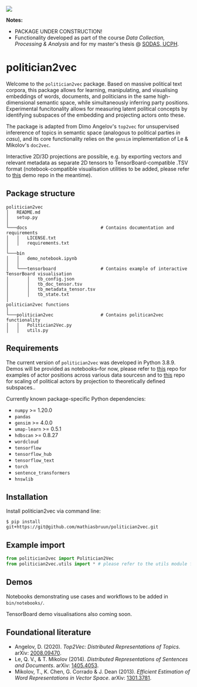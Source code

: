 ![](https://img.shields.io/badge/version-0.0.1-yellow.svg)

**Notes:**
- PACKAGE UNDER CONSTRUCTION!
- Functionality developed as part of the course *Data Collection, Processing & Analysis* and for my master's thesis @ [SODAS, UCPH](https://sodas.ku.dk/).

# politician2vec

Welcome to the `politician2vec` package. Based on massive political text corpora, this package allows for learning, manipulating, and visualising embeddings of words, documents, and politicians in the same high-dimensional semantic space, while simultaneously inferring party positions. Experimental funcitonality allows for measuring latent political concepts by identifying subspaces of the embedding and projecting actors onto these.

The package is adapted from Dimo Angelov's `top2vec` for unsupervised infererence of topics in semantic space (analogous to political parties *in casu*), and its core functionality relies on the `gensim` implementation of Le & Mikolov's `doc2vec`.

Interactive 2D/3D projections are possible, e.g. by exporting vectors and relevant metadata as separate 2D tensors to TensorBoard-compatible .TSV format (notebook-compatible visualisation utilities to be added, please refer to [this](https://github.com/mathiasbruun/DCPA) demo repo in the meantime).

## Package structure

```
politician2vec
│   README.md
│   setup.py    
│   
└───docs                            # Contains documentation and requirements
│   │   LICENSE.txt
│   │   requirements.txt
│   
└───bin
│   │   demo_notebook.ipynb
│   │
│   └───tensorboard                 # Contains example of interactive TensorBoard visualisation
│       │   tb_config.json
│       │   tb_doc_tensor.tsv
│       │   tb_metadata_tensor.tsv
│       │   tb_state.txt
│   
politician2vec functions
│
└───politician2vec                  # Contains politican2vec functionality
│   │   Politician2Vec.py
│   │   utils.py
```

## Requirements

The current version of `politician2vec` was developed in Python 3.8.9. Demos will be provided as notebooks–for now, please refer to [this](https://github.com/mathiasbruun/DCPA) repo for examples of actor positions across various data sourcesn and to [this](https://github.com/mathiasbruun/GeneralisedPoliticalScaling) repo for scaling of political actors by projection to theoretically defined subspaces..

Currently known package-specific Python dependencies:

- `numpy` >= 1.20.0
- `pandas`
- `gensim` >= 4.0.0
- `umap-learn` >= 0.5.1
- `hdbscan` >= 0.8.27
- `wordcloud`
- `tensorflow`
- `tensorflow_hub`
- `tensorflow_text`
- `torch`
- `sentence_transformers`
- `hnswlib`

## Installation

Install politician2vec via command line:

`$ pip install git+https://git@github.com/mathiasbruun/politician2vec.git`

## Example import

```python
from politician2vec import Politician2Vec
from politician2vec.utils import * # please refer to the utils module for further elaboration
```

## Demos

Notebooks demonstrating use cases and workflows to be added in `bin/notebooks/`.

TensorBoard demo visualisations also coming soon.

## Foundational literature

- Angelov, D. (2020). *Top2Vec: Distributed Representations of Topics*. arXiv: [2008.09470](https://arxiv.org/abs/2008.09470).
- Le, Q. V., & T. Mikolov (2014). *Distributed Representations of Sentences and Documents*. arXiv: [1405.4053](https://doi.org/10.48550/arXiv.1405.4053).
- Mikolov, T., K. Chen, G. Corrado & J. Dean (2013). *Efficient Estimation of Word Representations in Vector Space*. arXiv: [1301.3781](https://arxiv.org/abs/1301.3781).
